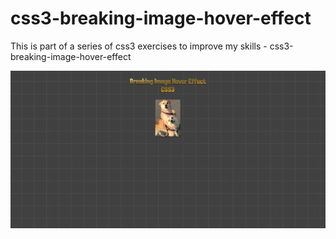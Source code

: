 # css3-breaking-image-hover-effect
This is part of a series of css3 exercises to improve my skills - css3-breaking-image-hover-effect

![Screenshot](css3-breaking-image-hover-effect.png)
